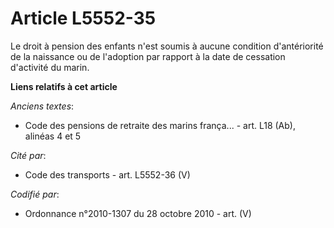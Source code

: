 # Article L5552-35

Le droit à pension des enfants n'est soumis à aucune condition d'antériorité de la naissance ou de l'adoption par rapport à
la date de cessation d'activité du marin.

**Liens relatifs à cet article**

_Anciens textes_:

  - Code des pensions de retraite des marins frança... - art. L18 (Ab), alinéas 4 et 5

_Cité par_:

  - Code des transports - art. L5552-36 (V)

_Codifié par_:

  - Ordonnance n°2010-1307 du 28 octobre 2010 - art. (V)
